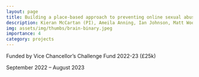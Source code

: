 ```yaml
---
layout: page
title: Building a place-based approach to preventing online sexual abuse
description: Kieran McCartan (PI), Ameila Anning, Ian Johnson, Matt Wood, Nick Addis, Phil Legg
img: assets/img/thumbs/brain-binary.jpeg
importance: 4
category: projects
---
```


Funded by Vice Chancellor’s Challenge Fund 2022-23 (£25k)

September 2022 – August 2023

